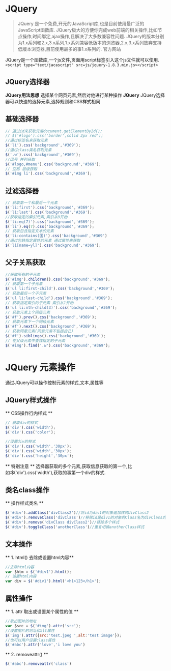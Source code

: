 # JQuery

> JQuery 是一个免费,开元的JavaScript库,也是目前使用最广泛的JavaScript函数库.
JQuery极大的方便你完成web前端的相关操作,比如节点操作,时间绑定,ajax操作,且解决了大多数兼容性问题.
JQuery的版本分别为1.x系列和2.x,3.x系列,1.x系列兼容低版本的浏览器,2.x,3.x系列放弃支持低版本浏览器,目前使用最多的事1.x系列的.
官方网站

JQuery是一个函数库,一个js文件,页面用script标签引入这个js文件就可以使用.
`<script type="text/jacascript" src=js/jquery-1.8.3.min.js></script>`

## JQuery选择器

**JQuery用法思想**
选择某个网页元素,然后对他进行某种操作
**JQuery**
JQuery选择器可以快速的选择元素,选择规则和CSS样式相同
## 基础选择器
```javascript
// 通过id来获取元素document.getElementById();
// $('#logo').css('border',solid 2px red');
//通过标签名来获取元素
$('li').css('background','#369');
//通过class类名获取元素
$('.w').css('background','#369');
//逗号 并列获取
$('#logo,#menu').css('background','#369');
// 空格 层级获取
$('#img li').css('background','#369');
```
## 过滤选择器
```javascript
// 获取第一个和最后一个元素
$('li:first').css('background','#369');
$('li:last').css('background','#369');
//获取指定的索引元素,索引从0开始
$('li:eq(7)').css('background','#369');
$('li').eq(7).css('background','#369');
// 获取包含指定文本的元素
$('li:contains(国)').css('background','#369')
//通过包韩指定属性的元素 通过属性来获取
$('li[name=yl]').css('background','#369');
```
## 父子关系获取
```javascript
//获取所有的子元素
$('#img').children().css('background','#369');
// 获取第一个子元素
$('ul li:first-child').css('background','#369');
// 获取最后一个子元素
$('ul li:last-child').css('background','#369');
// 获取指定索引的子元素 索引从1开始
$('ul li:nth-child(3)').css('background','#369');
// 获取元素上个同级元素
$('#f').prev().css('background','#369');
// 获取元素下一个同级元素
$('#f').next().css('background','#369');
// 获取同辈元素(同辈元素不包括自己)
$('#f').siblings().css('background','#369');
// 在父级元素中查找指定的子元素
$('#img').find('.w').css('background','#369');

```
# JQuery 元素操作
通过JQuery可以操作控制元素的样式,文本,属性等
## JQuery样式操作
** CSS操作行内样式 **
```javascript
// 获取div的样式
$('div').css('width');
$('div').css('color');

//设置div的样式
$('div').css('width','30px');
$('div').css('width','30px');
$('div').css('height','30px');
```
** 特别注意 ** 
选择器获取的多个元素,获取信息获取的第一个,比如:$('div').css('width'),获取的事第一个div的样式.
## 类名class操作
** 操作样式类名 **
```javascript
$('#div').addClass('divClass2')//将id为div1的对象追加样式divClass2
$('#div').removeClass('divClass')//移除id是div1的对象的Class名为divClass的样式
$('#div').remove('divClass divClass2')//移除多个样式
$('#div').toggleClass('anotherClass')//重复切换anotherClass样式
```
## 文本操作
** 1. html() 去除或设置html内容**
```javascript
//去除html内容
var $htm = $('#div1').html();
// 设置html内容
var div = $('#div1').html('<h1>123</h1>'); 
```
## 属性操作
** 1. attr 取出或设置某个属性的值 **
```javascript
//取出图片的地址
var $src = $('#img').attr('src');
//设置图片的地址和alt属性
$('img').attr({src:'test.jpeg ',alt:'test image'});
//也可以用户设置class属性
$('#abc').attr('love','i love you')
```
** 2. removeattr() **
```javascript
$('#abc').removeattr('class')
 
```